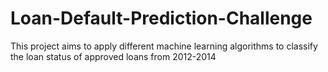 # Loan-Default-Prediction-Challenge
This project aims to apply different machine learning algorithms to classify the loan status of approved loans from 2012-2014
